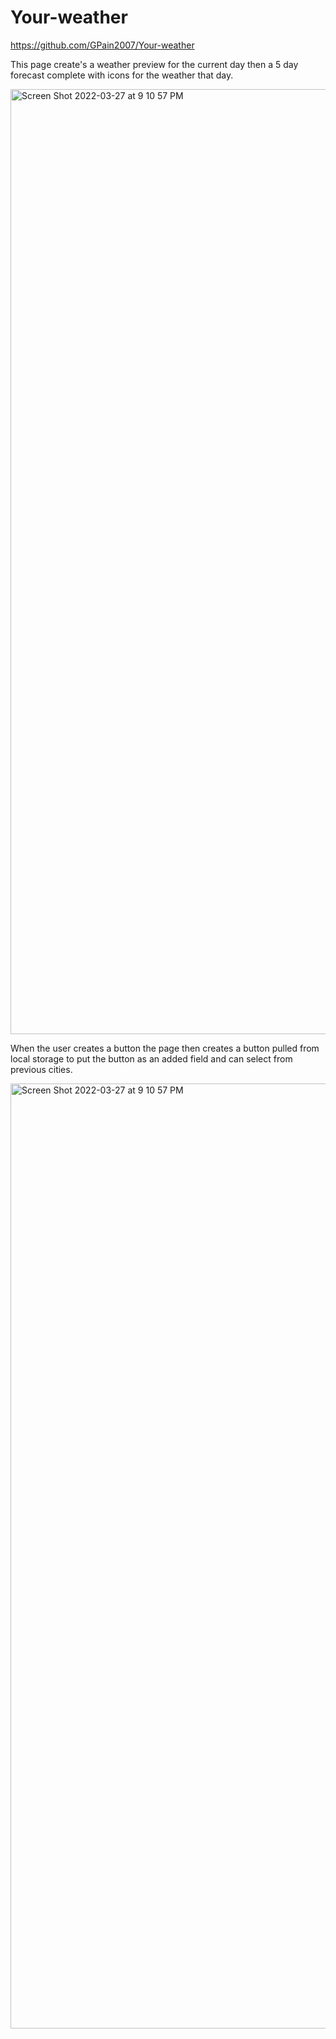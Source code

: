 # Your-weather

https://github.com/GPain2007/Your-weather

This page create's a weather preview for the current day then a 5 day forecast complete with icons for the weather that day.

<img width="1512" alt="Screen Shot 2022-03-27 at 9 10 57 PM" src="https://user-images.githubusercontent.com/97716889/160314829-17a5702c-42ce-4a64-ad9d-71ee0cea5f76.png">

When the user creates a button the page then creates a button pulled from local storage to put the button as an added field and can select from previous cities.

<img width="1512" alt="Screen Shot 2022-03-27 at 9 10 57 PM" src="https://user-images.githubusercontent.com/97716889/160315133-42076cdd-046a-4e30-9533-dd26370ee935.png">
